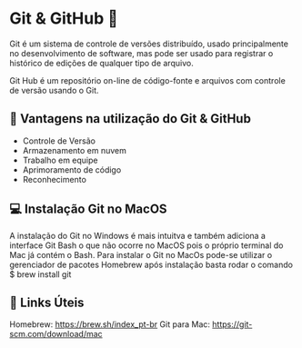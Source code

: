 # Git & GitHub 💾

Git é um sistema de controle de versões distribuído, usado principalmente no desenvolvimento de software, mas pode ser usado para registrar o histórico de edições de qualquer tipo de arquivo.

Git Hub é um repositório on-line de código-fonte e arquivos com controle de versão usando o Git.

## 🚀 Vantagens na utilização do Git & GitHub

* Controle de Versão
* Armazenamento em nuvem
* Trabalho em equipe
* Aprimoramento de código
* Reconhecimento

## 💻 Instalação Git no MacOS

A instalação do Git no Windows é mais intuitva e também adiciona a interface Git Bash o que não ocorre no MacOS pois o próprio terminal do Mac já contém o Bash. Para instalar o Git no MacOs pode-se utilizar o gerenciador de pacotes Homebrew após instalação basta rodar o comando $ brew install git

## 🔗 Links Úteis

Homebrew: https://brew.sh/index_pt-br
Git para Mac: https://git-scm.com/download/mac


